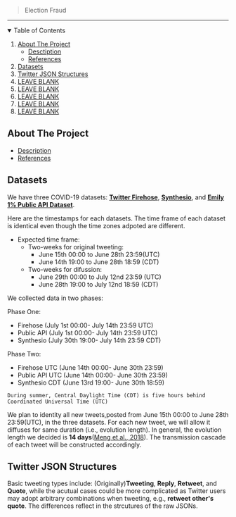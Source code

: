 > Election Fraud 
---
<!-- TABLE OF CONTENTS -->
<details open="open">
  <summary>Table of Contents</summary>
  <ol>
    <li>
      <a href="#about-the-project">About The Project</a>
      <ul>
        <li><a href="#desctiption">Desctiption</a></li>
        <li><a href="#references">References</a></li>
      </ul>
    </li>
    <li>
      <a href="#Datasets">Datasets</a>
    </li>
    <li><a href="#leave-blank">Twitter JSON Structures</a></li>
    <li><a href="#leave-blank">LEAVE BLANK</a></li>
    <li><a href="#leave-blank">LEAVE BLANK</a></li>
    <li><a href="#leave-blank">LEAVE BLANK</a></li>
    <li><a href="#leave-blank">LEAVE BLANK</a></li>
    <li><a href="#leave-blank">LEAVE BLANK</a></li>
  </ol>
</details>


<!-- ABOUT THE PROJECT -->
## About The Project
- [Description](#description)
- [References](#references)


## Datasets
We have three COVID-19 datasets: [**Twitter Firehose**](https://twittercommunity.com/t/new-covid-19-stream-endpoint-available-in-twitter-developer-labs/135540),  [**Synthesio**](https://www.synthesio.com/glossary/social-media-monitoring-platforms/), and [**Emily 1% Public API Dataset**](https://github.com/echen102/COVID-19-TweetIDs).

Here are the timestamps for each datasets. The time frame of each dataset is identical even though the time zones adpoted are different.

* Expected time frame: 
  - Two-weeks for original tweeting:
    - June 15th 00:00 to June 28th 23:59(UTC) 
    - June 14th 19:00 to June 28th 18:59 (CDT)
  - Two-weeks for difussion: 
    - June 29th 00:00 to July 12nd 23:59 (UTC)
    - June 28th 19:00 to July 12nd 18:59 (CDT)
  
We collected data in two phases:

Phase One: 
* Firehose (July 1st 00:00- July 14th 23:59 UTC)
* Public API (July 1st 00:00- July 14th 23:59 UTC)
* Synthesio (July 30th 19:00- July 14th 23:59 CDT)

Phase Two:
* Firehose UTC (June 14th 00:00- June 30th 23:59)
* Public API UTC (June 14th 00:00- June 30th 23:59)
* Synthesio CDT (June 13rd 19:00- June 30th 18:59)

`During summer, Central Daylight Time (CDT) is five hours behind Coordinated Universal Time (UTC)`

We plan to identity all new tweets,posted from June 15th 00:00 to June 28th 23:59(UTC), in the three datasets. For each new tweet, we will allow it diffuses for same duration (i.e., evolution length). In general, the evolution length we decided is **14 days**([Meng et al., 2018](https://www.sciencedirect.com/science/article/pii/S0747563218303613?casa_token=KmXOZwM5HG4AAAAA:JSeYTiMFL1iob8rdkAQ2E6n0VUbRkjOZ0OfAvKgTTF-8pbCvCeOo73J_2RpdQmqhsvx41REVJA)). The transmission cascade of each tweet will be constructed accordingly.


<!-- TWITTER JSON STRUCTURES-->
## Twitter JSON Structures
Basic tweeting types include: (Originally)**Tweeting**, **Reply**, **Retweet**, and **Quote**, while the acutual cases could be more complicated as Twitter users may adopt arbitrary combinations when tweeting, e.g., **retweet other's quote**. The differences reflect in the strcutures of the raw JSONs. 




